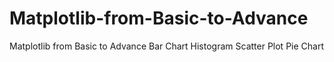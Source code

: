 # Matplotlib-from-Basic-to-Advance
Matplotlib from Basic to Advance
Bar Chart
Histogram 
Scatter Plot
Pie Chart
